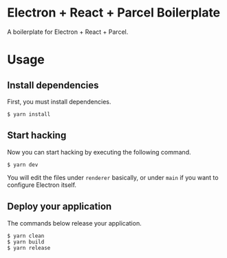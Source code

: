 # Electron + React + Parcel Boilerplate

A boilerplate for Electron + React + Parcel.

# Usage
## Install dependencies
First, you must install dependencies.
```shell
$ yarn install
```

## Start hacking
Now you can start hacking by executing the following command.
```shell
$ yarn dev
```
You will edit the files under `renderer` basically, or under `main` if you want to configure Electron itself.

## Deploy your application
The commands below release your application.
```shell
$ yarn clean
$ yarn build
$ yarn release
```
